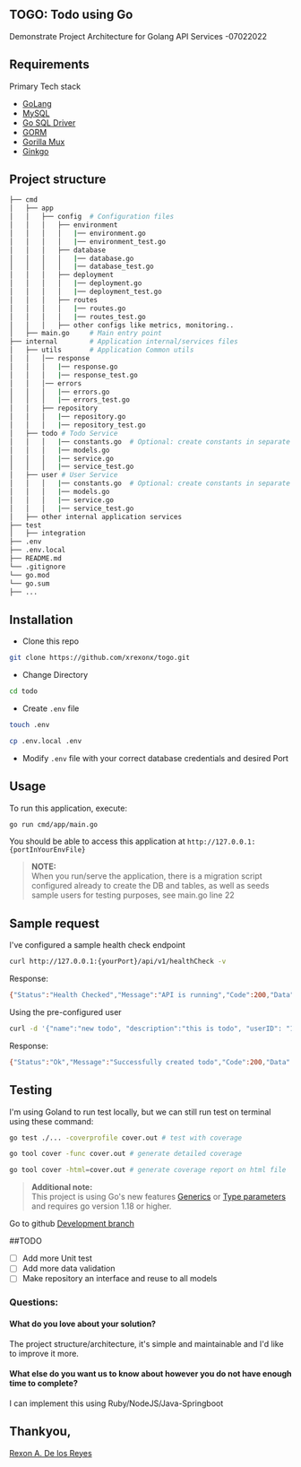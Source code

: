 ## TOGO: Todo using Go
Demonstrate Project Architecture for Golang API Services -07022022

## Requirements
Primary Tech stack
* [GoLang](https://go.dev/)
* [MySQL](https://www.mysql.com/)
* [Go SQL Driver](https://github.com/go-sql-driver/mysql)
* [GORM](https://gorm.io/index.html)
* [Gorilla Mux](https://github.com/gorilla/mux)
* [Ginkgo](https://github.com/onsi/ginkgo)

## Project structure
```bash
├── cmd
│   ├── app
│   │   ├── config  # Configuration files
│   │   │   ├── environment
│   │   │   │   |── environment.go
│   │   │   │   |── environment_test.go
│   │   │   ├── database
│   │   │   │   |── database.go
│   │   │   │   |── database_test.go
│   │   │   ├── deployment
│   │   │   │   |── deployment.go
│   │   │   │   |── deployment_test.go
│   │   │   ├── routes
│   │   │   │   |── routes.go
│   │   │   │   |── routes_test.go
│   │   │   ├── other configs like metrics, monitoring..
│   ├── main.go     # Main entry point
├── internal        # Application internal/services files
│   ├── utils       # Application Common utils
│   │   │── response
│   │   │   |── response.go
│   │   │   |── response_test.go
│   │   │── errors
│   │   │   |── errors.go
│   │   │   |── errors_test.go
│   │   ├── repository
│   │   │   |── repository.go
│   │   │   |── repository_test.go
│   ├── todo # Todo Service
│   │   │   |── constants.go  # Optional: create constants in separate file if there's too many
│   │   │   |── models.go
│   │   │   |── service.go
│   │   │   |── service_test.go
│   ├── user # User Service
│   │   │   |── constants.go  # Optional: create constants in separate file if there's too many
│   │   │   |── models.go
│   │   │   |── service.go
│   │   │   |── service_test.go
│   ├── other internal application services
├── test
│   ├── integration
├── .env
├── .env.local
├── README.md
└── .gitignore
└── go.mod
└── go.sum
├── ...
```

## Installation

* Clone this repo

```bash
git clone https://github.com/xrexonx/togo.git
```

* Change Directory

```bash
cd todo
```

* Create `.env` file

```bash
touch .env
```

```bash
cp .env.local .env
```

* Modify `.env` file with your correct database credentials and desired Port

## Usage

To run this application, execute:

```bash
go run cmd/app/main.go
```

You should be able to access this application at `http://127.0.0.1:{portInYourEnvFile}`

>**NOTE:**<br>
>When you run/serve the application, there is a migration script configured already to create the DB and tables,
>as well as seeds sample users for testing purposes, see main.go line 22

## Sample request
I've configured a sample health check endpoint
```bash
curl http://127.0.0.1:{yourPort}/api/v1/healthCheck -v
```
Response:
```bash
{"Status":"Health Checked","Message":"API is running","Code":200,"Data":null,"Date":"2022-07-03T11:59:07.901816+08:00"}
```

Using the pre-configured user
```bash
curl -d '{"name":"new todo", "description":"this is todo", "userID": "1"}' -H "Content-Type: application/json" -X POST http://{yourHost}/api/v1/todo
```
Response:
```bash
{"Status":"Ok","Message":"Successfully created todo","Code":200,"Data":{"ID":20,"CreatedAt":"2022-07-03T20:14:41.724+08:00","UpdatedAt":"2022-07-03T20:14:41.724+08:00","DeletedAt":null,"name":"Take a bath","description":"value2","completed":false,"userId":"1"},"Date":"2022-07-03T20:14:41.734186+08:00"}
```

## Testing
I'm using Goland to run test locally, but we can still run test on terminal using these command:
```bash
go test ./... -coverprofile cover.out # test with coverage
```
```bash
go tool cover -func cover.out # generate detailed coverage
```
```bash
go tool cover -html=cover.out # generate coverage report on html file
```

>**Additional note:**<br>
>This project is using Go's new features [Generics](https://tip.golang.org/doc/go1.18#generics) or [Type parameters](https://go.googlesource.com/proposal/+/master/design/15292/2013-12-type-params.md) and requires go version 1.18 or higher.

Go to github [Development branch](https://github.com/xrexonx/togo/tree/mvp)

##TODO
- [ ] Add more Unit test
- [ ] Add more data validation
- [ ] Make repository an interface and reuse to all models

### Questions:
#### What do you love about your solution?
The project structure/architecture, it's simple and maintainable and I'd like to improve it more.
#### What else do you want us to know about however you do not have enough time to complete?
I can implement this using Ruby/NodeJS/Java-Springboot


## Thankyou,
[Rexon A. De los Reyes](https://www.linkedin.com/in/xrexonx/)
